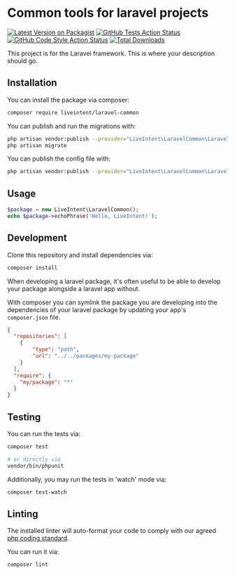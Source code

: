 # Common tools for laravel projects

[![Latest Version on Packagist](https://img.shields.io/packagist/v/liveintent/laravel-common.svg?style=flat-square)](https://packagist.org/packages/liveintent/laravel-common)
[![GitHub Tests Action Status](https://img.shields.io/github/workflow/status/liveintent/laravel-common/run-tests?label=tests)](https://github.com/liveintent/laravel-common/actions?query=workflow%3Arun-tests+branch%3Amain)
[![GitHub Code Style Action Status](https://img.shields.io/github/workflow/status/liveintent/laravel-common/run-lint?label=code%20style)](https://github.com/liveintent/laravel-common/actions?query=workflow%3Arun-lint+branch%3Amain)
[![Total Downloads](https://img.shields.io/packagist/dt/liveintent/laravel-common.svg?style=flat-square)](https://packagist.org/packages/liveintent/laravel-common)

This project is for the Laravel framework. This is where your description should go.

## Installation

You can install the package via composer:

```bash
composer require liveintent/laravel-common
```

You can publish and run the migrations with:

```bash
php artisan vendor:publish --provider="LiveIntent\LaravelCommon\LaravelCommonServiceProvider" --tag="laravel-common-migrations"
php artisan migrate
```

You can publish the config file with:
```bash
php artisan vendor:publish --provider="LiveIntent\LaravelCommon\LaravelCommonServiceProvider" --tag="laravel-common-config"
```

## Usage

```php
$package = new LiveIntent\LaravelCommon();
echo $package->echoPhrase('Hello, LiveIntent!');
```

## Development

Clone this repository and install dependencies via:
```sh
composer install
```

When developing a laravel package, it's often useful to be able to develop your package alongside a laravel app without.

With composer you can symlink the package you are developing into the dependencies of your laravel package by updating your app's `composer.json` file.

```json
{
  "repositories": [
    {
        "type": "path",
        "url": "../../packages/my-package"
    }
  ],
  "require": {
    "my/package": "*"
  }
}
```

## Testing

You can run the tests via:

```sh
composer test

# or directly via
vendor/bin/phpunit
```

Additionally, you may run the tests in 'watch' mode via:

```sh
composer test-watch
```

## Linting

The installed linter will auto-format your code to comply with our agreed [php coding standard](https://github.com/LiveIntent/php-cs-rules/blob/master/rules.php).

You can run it via:

```sh
composer lint
```
